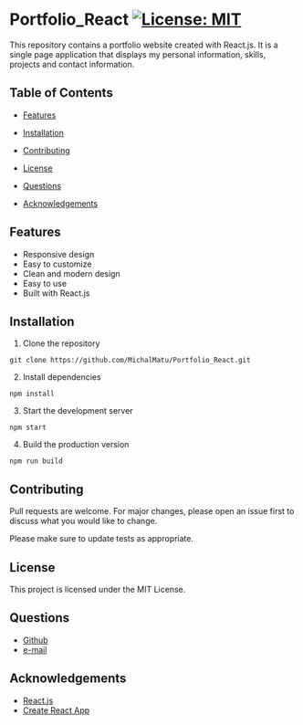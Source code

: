 # Portfolio_React [![License: MIT](https://img.shields.io/badge/License-MIT-yellow.svg)](https://opensource.org/licenses/MIT)

This repository contains a portfolio website created with React.js. It is a single page application that displays my personal information, skills, projects and contact information.

## Table of Contents

- [Features](#features)
- [Installation](#installation)
- [Contributing](#contributing)
- [License](#license)

- [Questions](#questions)
- [Acknowledgements](#acknowledgements)

## Features

- Responsive design
- Easy to customize
- Clean and modern design
- Easy to use
- Built with React.js

## Installation

1. Clone the repository

```
git clone https://github.com/MichalMatu/Portfolio_React.git
```

2. Install dependencies

```
npm install
```

3. Start the development server

```
npm start
```

4. Build the production version

```
npm run build
```

## Contributing

Pull requests are welcome. For major changes, please open an issue first to discuss what you would like to change.

Please make sure to update tests as appropriate.

## License

This project is licensed under the MIT License.

## Questions

- [Github](https://github.com/MichalMatu)
- [e-mail](michmatu@protonmail.com)

## Acknowledgements

- [React.js](https://reactjs.org/)
- [Create React App](https://create-react-app.dev/)
